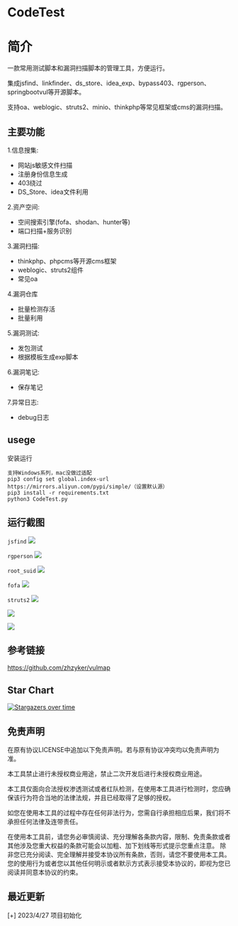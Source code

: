 # CodeTest

# 简介
一款常用测试脚本和漏洞扫描脚本的管理工具，方便运行。

集成jsfind、linkfinder、ds_store、idea_exp、bypass403、rgperson、springbootvul等开源脚本。

支持oa、weblogic、struts2、minio、thinkphp等常见框架或cms的漏洞扫描。

## 主要功能
1.信息搜集:
* 网站js敏感文件扫描
* 注册身份信息生成
* 403绕过
* DS_Store、idea文件利用

2.资产空间:
* 空间搜索引擎(fofa、shodan、hunter等)
* 端口扫描+服务识别

3.漏洞扫描:  
* thinkphp、phpcms等开源cms框架
* weblogic、struts2组件
* 常见oa  

4.漏洞仓库
* 批量检测存活
* 批量利用

5.漏洞测试:
* 发包测试
* 根据模板生成exp脚本

6.漏洞笔记:
* 保存笔记

7.异常日志:
* debug日志

## usege
安装运行
``` 
支持Windows系列，mac没做过适配
pip3 config set global.index-url https://mirrors.aliyun.com/pypi/simple/（设置默认源）
pip3 install -r requirements.txt
python3 CodeTest.py
```

## 运行截图

`jsfind`
![](image/1.png)

`rgperson`
![](image/2.png)

`root_suid`
![](image/3.png)

`fofa`
![](image/4.png)

`struts2`
![](image/5.png)

![](image/6.png)

![](image/7.png)

## 参考链接
https://github.com/zhzyker/vulmap


## Star Chart
[![Stargazers over time](https://starchart.cc/codeyso/CodeTest.svg)](https://starchart.cc/codeyso/CodeTest)

## 免责声明

在原有协议LICENSE中追加以下免责声明。若与原有协议冲突均以免责声明为准。

本工具禁止进行未授权商业用途，禁止二次开发后进行未授权商业用途。

本工具仅面向合法授权渗透测试或者红队检测，在使用本工具进行检测时，您应确保该行为符合当地的法律法规，并且已经取得了足够的授权。

如您在使用本工具的过程中存在任何非法行为，您需自行承担相应后果，我们将不承担任何法律及连带责任。

在使用本工具前，请您务必审慎阅读、充分理解各条款内容，限制、免责条款或者其他涉及您重大权益的条款可能会以加粗、加下划线等形式提示您重点注意。 除非您已充分阅读、完全理解并接受本协议所有条款，否则，请您不要使用本工具。您的使用行为或者您以其他任何明示或者默示方式表示接受本协议的，即视为您已阅读并同意本协议的约束。

## 最近更新
[+] 2023/4/27 项目初始化